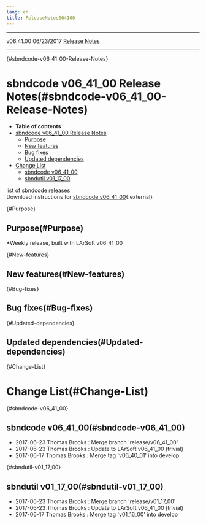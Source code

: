 ```yaml
---
lang: en
title: ReleaseNotes064100
---
```


  ----------- ------------ -- -- ------------------------------------------------------
  v06.41.00   06/23/2017         [Release Notes](ReleaseNotes064100.html)
  ----------- ------------ -- -- ------------------------------------------------------

{#sbndcode-v06_41_00-Release-Notes}

sbndcode v06\_41\_00 Release Notes(#sbndcode-v06_41_00-Release-Notes)
======================================================================================

-   **Table of contents**
-   [sbndcode v06\_41\_00 Release
    Notes](#sbndcode-v06_41_00-Release-Notes)
    -   [Purpose](#Purpose)
    -   [New features](#New-features)
    -   [Bug fixes](#Bug-fixes)
    -   [Updated dependencies](#Updated-dependencies)
-   [Change List](#Change-List)
    -   [sbndcode v06\_41\_00](#sbndcode-v06_41_00)
    -   [sbndutil v01\_17\_00](#sbndutil-v01_17_00)

[list of sbndcode
releases](List_of_SBND_code_releases.html)\
Download instructions for [sbndcode
v06\_41\_00](http://scisoft.fnal.gov/scisoft/bundles/sbnd/v06_41_00/sbndcode-v06_41_00.html){.external}

{#Purpose}

Purpose(#Purpose)
----------------------------------

\*Weekly release, built with LArSoft v06\_41\_00

{#New-features}

New features(#New-features)
--------------------------------------------

{#Bug-fixes}

Bug fixes(#Bug-fixes)
--------------------------------------

{#Updated-dependencies}

Updated dependencies(#Updated-dependencies)
------------------------------------------------------------

{#Change-List}

Change List(#Change-List)
==========================================

{#sbndcode-v06_41_00}

sbndcode v06\_41\_00(#sbndcode-v06_41_00)
----------------------------------------------------------

-   2017-06-23 Thomas Brooks : Merge branch \'release/v06\_41\_00\'
-   2017-06-23 Thomas Brooks : Update to LArSoft v06\_41\_00 (trivial)
-   2017-06-17 Thomas Brooks : Merge tag \'v06\_40\_01\' into develop

{#sbndutil-v01_17_00}

sbndutil v01\_17\_00(#sbndutil-v01_17_00)
----------------------------------------------------------

-   2017-06-23 Thomas Brooks : Merge branch \'release/v01\_17\_00\'
-   2017-06-23 Thomas Brooks : Update to LArSoft v06\_41\_00 (trivial)
-   2017-06-17 Thomas Brooks : Merge tag \'v01\_16\_00\' into develop
